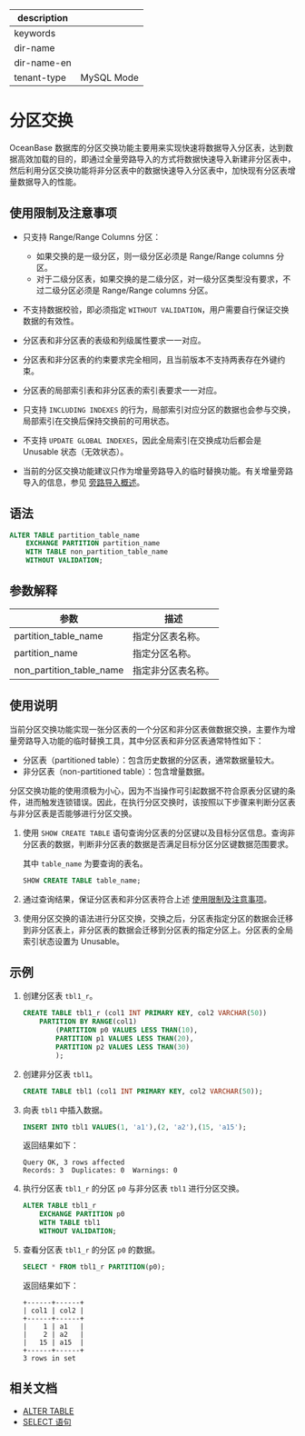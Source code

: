 |description||
|---|---|
|keywords||
|dir-name||
|dir-name-en||
|tenant-type|MySQL Mode|

# 分区交换

OceanBase 数据库的分区交换功能主要用来实现快速将数据导入分区表，达到数据高效加载的目的，即通过全量旁路导入的方式将数据快速导入新建非分区表中，然后利用分区交换功能将非分区表中的数据快速导入分区表中，加快现有分区表增量数据导入的性能。

## 使用限制及注意事项

* 只支持 Range/Range Columns 分区：
  
  * 如果交换的是一级分区，则一级分区必须是 Range/Range columns 分区。
  * 对于二级分区表，如果交换的是二级分区，对一级分区类型没有要求，不过二级分区必须是 Range/Range columns 分区。

* 不支持数据校验，即必须指定 `WITHOUT VALIDATION`，用户需要自行保证交换数据的有效性。
* 分区表和非分区表的表级和列级属性要求一一对应。
* 分区表和非分区表的约束要求完全相同，且当前版本不支持两表存在外键约束。
* 分区表的局部索引表和非分区表的索引表要求一一对应。
* 只支持 `INCLUDING INDEXES` 的行为，局部索引对应分区的数据也会参与交换，局部索引在交换后保持交换前的可用状态。
* 不支持 `UPDATE GLOBAL INDEXES`，因此全局索引在交换成功后都会是 Unusable 状态（无效状态）。
* 当前的分区交换功能建议只作为增量旁路导入的临时替换功能。有关增量旁路导入的信息，参见 [旁路导入概述](../../../../500.data-migration/1100.bypass-import/100.overview-of-bypass-import.md)。

## 语法

```sql
ALTER TABLE partition_table_name
    EXCHANGE PARTITION partition_name
    WITH TABLE non_partition_table_name
    WITHOUT VALIDATION;
```

## 参数解释

|        **参数**          |    **描述**   |
|--------------------------|---------------|
| partition_table_name     | 指定分区表名称。|
| partition_name           | 指定分区名称。|
| non_partition_table_name | 指定非分区表名称。|

## 使用说明

当前分区交换功能实现一张分区表的一个分区和非分区表做数据交换，主要作为增量旁路导入功能的临时替换工具，其中分区表和非分区表通常特性如下：

* 分区表（partitioned table）：包含历史数据的分区表，通常数据量较大。
* 非分区表（non-partitioned table）：包含增量数据。

分区交换功能的使用须极为小心，因为不当操作可引起数据不符合原表分区键的条件，进而触发连锁错误。因此，在执行分区交换时，该按照以下步骤来判断分区表与非分区表是否能够进行分区交换。

1. 使用 `SHOW CREATE TABLE` 语句查询分区表的分区键以及目标分区信息。查询非分区表的数据，判断非分区表的数据是否满足目标分区分区键数据范围要求。

    其中 `table_name` 为要查询的表名。

    ```sql
    SHOW CREATE TABLE table_name;
    ```

2. 通过查询结果，保证分区表和非分区表符合上述 [使用限制及注意事项](#使用限制及注意事项)。

3. 使用分区交换的语法进行分区交换，交换之后，分区表指定分区的数据会迁移到非分区表上，非分区表的数据会迁移到分区表的指定分区上。分区表的全局索引状态设置为 Unusable。

## 示例

1. 创建分区表 `tbl1_r`。

    ```sql
    CREATE TABLE tbl1_r (col1 INT PRIMARY KEY, col2 VARCHAR(50))
        PARTITION BY RANGE(col1) 
            (PARTITION p0 VALUES LESS THAN(10),
            PARTITION p1 VALUES LESS THAN(20),
            PARTITION p2 VALUES LESS THAN(30)
            );
    ```

2. 创建非分区表 `tbl1`。

    ```sql
    CREATE TABLE tbl1 (col1 INT PRIMARY KEY, col2 VARCHAR(50));
    ```

3. 向表 `tbl1` 中插入数据。

    ```sql
    INSERT INTO tbl1 VALUES(1, 'a1'),(2, 'a2'),(15, 'a15');
    ```

    返回结果如下：

    ```shell
    Query OK, 3 rows affected
    Records: 3  Duplicates: 0  Warnings: 0
    ```

4. 执行分区表 `tbl1_r` 的分区 `p0` 与非分区表 `tbl1` 进行分区交换。

    ```sql
    ALTER TABLE tbl1_r
        EXCHANGE PARTITION p0
        WITH TABLE tbl1
        WITHOUT VALIDATION;
    ```

5. 查看分区表 `tbl1_r` 的分区 `p0` 的数据。

    ```sql
    SELECT * FROM tbl1_r PARTITION(p0);
    ```

    返回结果如下：

    ```shell
    +------+------+
    | col1 | col2 |
    +------+------+
    |    1 | a1   |
    |    2 | a2   |
    |   15 | a15  |
    +------+------+
    3 rows in set
    ```

## 相关文档

* [ALTER TABLE](../../../500.sql-reference/100.sql-syntax/200.common-tenant-of-mysql-mode/600.sql-statement-of-mysql-mode/1600.alter-table-of-mysql-mode.md)
* [SELECT 语句](../../../500.sql-reference/100.sql-syntax/200.common-tenant-of-mysql-mode/600.sql-statement-of-mysql-mode/8100.select-of-mysql-mode/100.select-of-mysql-mode.md)
